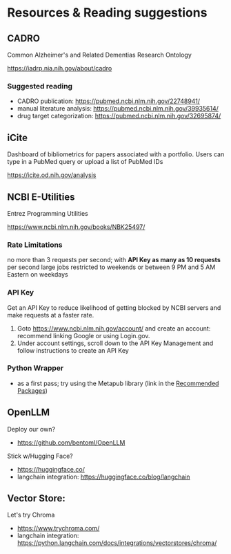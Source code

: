 # Resources & Reading suggestions

## CADRO

Common Alzheimer's and Related Dementias Research Ontology

<https://iadrp.nia.nih.gov/about/cadro>

### Suggested reading

* CADRO publication: <https://pubmed.ncbi.nlm.nih.gov/22748941/>
* manual literature analysis: <https://pubmed.ncbi.nlm.nih.gov/39935614/>
* drug target categorization: <https://pubmed.ncbi.nlm.nih.gov/32695874/>

## iCite

Dashboard of bibliometrics for papers associated with a portfolio.  Users can type in a PubMed query or upload a list of PubMed IDs

<https://icite.od.nih.gov/analysis>

## NCBI E-Utilities

Entrez Programming Utilities

<https://www.ncbi.nlm.nih.gov/books/NBK25497/>

### Rate Limitations

no more than 3 requests per second;  with **API Key as many as 10 requests** per second
large jobs restricted to weekends or between 9 PM and 5 AM Eastern on weekdays

### API Key

Get an API Key to reduce likelihood of getting blocked by NCBI servers and make requests at a faster rate.

1. Goto <https://www.ncbi.nlm.nih.gov/account/> and create an account: recommend linking Google or using Login.gov.
2. Under account settings, scroll down to the API Key Management and follow instructions to create an API Key

### Python Wrapper

* as a first pass; try using the Metapub library (link in the [Recommended Packages](https://github.com/NIAGADS/ai-bibliography-analysis/blob/main/developer_notes/recommended_packages.md))

## OpenLLM

Deploy our own?

* https://github.com/bentoml/OpenLLM

Stick w/Hugging Face?

* https://huggingface.co/
* langchain integration: https://huggingface.co/blog/langchain

## Vector Store: 

Let's try Chroma

* https://www.trychroma.com/
* langchain integration: https://python.langchain.com/docs/integrations/vectorstores/chroma/

  
